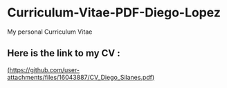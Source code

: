 # Curriculum-Vitae-PDF-Diego-Lopez
My personal Curriculum Vitae
## Here is the link to my CV :
[(https://github.com/user-attachments/files/16043887/CV_Diego_Silanes.pdf)](https://github.com/user-attachments/files/16043887/CV_Diego_Silanes.pdf)


